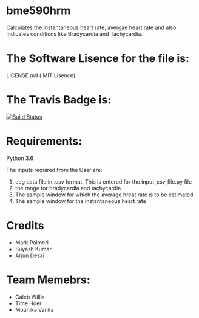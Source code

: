 # bme590hrm 
Calculates the instantaneous heart rate, avergae heart rate and also indicates conditions like Bradycardia and Tachycardia. 


The Software Lisence for the file is:
=========
LICENSE.md ( MIT Lisence)

The Travis Badge is:
=========
[![Build Status](https://travis-ci.org/buonzz/laravel-4-freegeoip.svg?branch=master)](https://travis-ci.org/MounikaVanka/bme590hrm.svg?branch=travis_CI)

Requirements:
============
Python 3.6


The inputs required from the User are:
1. ecg data file in .csv format. This is entered for the input_csv_file.py file
2. the range for bradycardia and tachycardia
3. The sample window for which the average hreat rate is to be estimated
4. The sample window for the instantaneous heart rate


Credits
=======
* Mark Palmeri
* Suyash Kumar
* Arjun Desai

Team Memebrs:
======
+ Caleb Willis
+ Time Hoer 
+ Mounika Vanka
